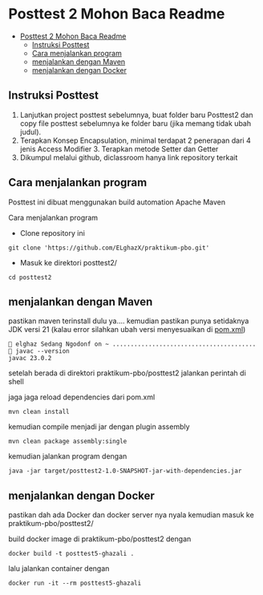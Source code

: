 # Posttest 2 Mohon Baca Readme

<!--toc:start-->
- [Posttest 2 Mohon Baca Readme](#posttest-2-mohon-baca-readme)
  - [Instruksi Posttest](#instruksi-posttest)
  - [Cara menjalankan program](#cara-menjalankan-program)
  - [menjalankan dengan Maven](#menjalankan-dengan-maven)
  - [menjalankan dengan Docker](#menjalankan-dengan-docker)
<!--toc:end-->

## Instruksi Posttest

1. Lanjutkan project posttest sebelumnya,  buat folder baru Posttest2 dan copy file posttest sebelumnya ke folder baru (jika memang tidak ubah judul).
2. Terapkan Konsep Encapsulation, minimal terdapat 2 penerapan dari 4 jenis Access Modifier 3. Terapkan metode Setter dan Getter
4. Dikumpul melalui github, diclassroom hanya link repository terkait

## Cara menjalankan program

Posttest ini dibuat menggunakan build automation Apache Maven

Cara menjalankan program

- Clone repository ini

```shell
git clone 'https://github.com/ELghazX/praktikum-pbo.git'
```

- Masuk ke direktori posttest2/

```shell
cd posttest2
```

## menjalankan dengan Maven

pastikan maven terinstall dulu ya....
kemudian pastikan punya setidaknya JDK versi 21 (kalau error silahkan ubah versi menyesuaikan di [pom.xml](pom.xml))

```shell
󰣇 elghaz Sedang Ngodonf on ~ ........................................
 javac --version
javac 23.0.2
```

setelah berada di direktori praktikum-pbo/posttest2
jalankan perintah di shell

jaga jaga reload dependencies dari pom.xml

```shell
mvn clean install
```

kemudian compile menjadi jar dengan plugin assembly

```shell
mvn clean package assembly:single
```

kemudian jalankan program dengan

```shell
java -jar target/posttest2-1.0-SNAPSHOT-jar-with-dependencies.jar
```

## menjalankan dengan Docker

pastikan dah ada Docker dan docker server nya nyala
kemudian masuk ke praktikum-pbo/posttest2/

build docker image di praktikum-pbo/posttest2 dengan

```shell
docker build -t posttest5-ghazali .
```

lalu jalankan container dengan

```shell
docker run -it --rm posttest5-ghazali
```
